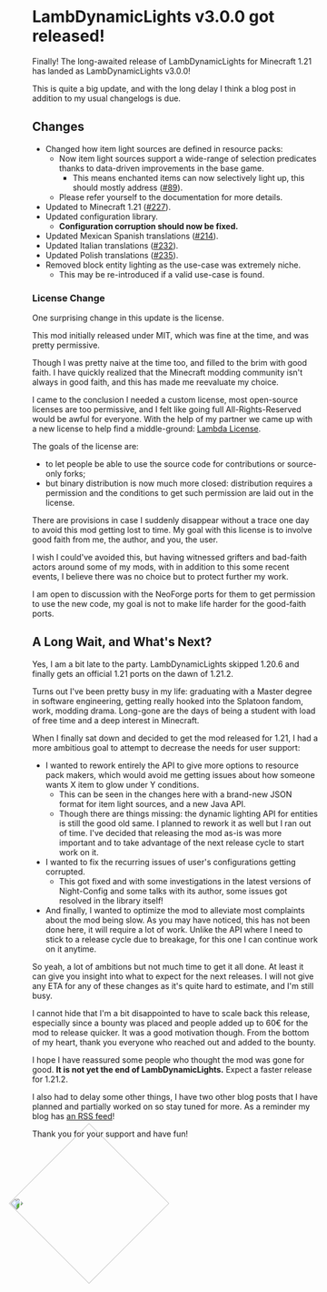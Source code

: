 # LambDynamicLights v3.0.0 got released!

<!--description: The long-awaited release of LambDynamicLights for Minecraft 1.21 has finally landed as LambDynamicLights v3.0.0! Discover its changelog, some talks about why it took so long, and the future of the mod.-->
<!--embed_image: /assets/blog/2024/10/ldl_1.21_promo.png "LambDynamicLights 3.0.0 promotional picture." -->
<!--author: lambdaurora -->
<!--tag: minecraft modding, lambdynamiclights -->
<!--date: 2024-10-09 22:45:00 GMT+0200 -->

Finally! The long-awaited release of LambDynamicLights for Minecraft 1.21 has landed as LambDynamicLights v3.0.0!

This is quite a big update, and with the long delay I think a blog post in addition to my usual changelogs is due.

## Changes

- Changed how item light sources are defined in resource packs:
  - Now item light sources support a wide-range of selection predicates thanks to data-driven improvements in the base game.
    - This means enchanted items can now selectively light up, this should mostly address ([#89](https://github.com/LambdAurora/LambDynamicLights/issues/89)).
  - Please refer yourself to the documentation for more details.
- Updated to Minecraft 1.21 ([#227](https://github.com/LambdAurora/LambDynamicLights/pull/227)).
- Updated configuration library.
  - **Configuration corruption should now be fixed.**
- Updated Mexican Spanish translations ([#214](https://github.com/LambdAurora/LambDynamicLights/pull/214)).
- Updated Italian translations ([#232](https://github.com/LambdAurora/LambDynamicLights/pull/232)).
- Updated Polish translations ([#235](https://github.com/LambdAurora/LambDynamicLights/pull/235)).
- Removed block entity lighting as the use-case was extremely niche.
  - This may be re-introduced if a valid use-case is found.

### License Change

One surprising change in this update is the license.

This mod initially released under MIT, which was fine at the time, and was pretty permissive.

Though I was pretty naive at the time too, and filled to the brim with good faith.
I have quickly realized that the Minecraft modding community isn't always in good faith, and this has made me reevaluate my choice.

I came to the conclusion I needed a custom license, most open-source licenses are too permissive, and I felt like going full All-Rights-Reserved would be awful
for everyone. With the help of my partner we came up with a new license to help find a middle-ground: [Lambda License](https://github.com/LambdAurora/LambDynamicLights/blob/bbefb8860bca2e797f8a2ba8a59d1120b6e1c7b4/LICENSE).

The goals of the license are:
- to let people be able to use the source code for contributions or source-only forks;
- but binary distribution is now much more closed: distribution requires a permission and the conditions to get such permission are laid out in the license.

There are provisions in case I suddenly disappear without a trace one day to avoid this mod getting lost to time.
My goal with this license is to involve good faith from me, the author, and you, the user.

I wish I could've avoided this, but having witnessed grifters and bad-faith actors around some of my mods, with in addition to this some recent events,
I believe there was no choice but to protect further my work.

I am open to discussion with the NeoForge ports for them to get permission to use the new code, my goal is not to make life harder for the good-faith ports.

## A Long Wait, and What's Next?

Yes, I am a bit late to the party. LambDynamicLights skipped 1.20.6 and finally gets an official 1.21 ports on the dawn of 1.21.2.

Turns out I've been pretty busy in my life: graduating with a Master degree in software engineering, getting really hooked into the Splatoon fandom, work, modding drama.
Long-gone are the days of being a student with load of free time and a deep interest in Minecraft.

When I finally sat down and decided to get the mod released for 1.21, I had a more ambitious goal to attempt to decrease the needs for user support:
- I wanted to rework entirely the API to give more options to resource pack makers, which would avoid me getting issues about how someone wants X item to glow under Y conditions.
  - This can be seen in the changes here with a brand-new JSON format for item light sources, and a new Java API.
  - Though there are things missing: the dynamic lighting API for entities is still the good old same. I planned to rework it as well but I ran out of time.
    I've decided that releasing the mod as-is was more important and to take advantage of the next release cycle to start work on it.
- I wanted to fix the recurring issues of user's configurations getting corrupted.
  - This got fixed and with some investigations in the latest versions of Night-Config and some talks with its author, some issues got resolved in the library itself!
- And finally, I wanted to optimize the mod to alleviate most complaints about the mod being slow.
  As you may have noticed, this has not been done here, it will require a lot of work. Unlike the API where I need to stick to a release cycle due to breakage, for this one I can continue work on it anytime.

So yeah, a lot of ambitions but not much time to get it all done.
At least it can give you insight into what to expect for the next releases. I will not give any ETA for any of these changes as it's quite hard to estimate, and I'm still busy.

I cannot hide that I'm a bit disappointed to have to scale back this release, especially since a bounty was placed and people added up to 60€ for the mod to release quicker.
It was a good motivation though. From the bottom of my heart, thank you everyone who reached out and added to the bounty.

I hope I have reassured some people who thought the mod was gone for good. **It is not yet the end of LambDynamicLights.**
Expect a faster release for 1.21.2.

I also had to delay some other things, I have two other blog posts that I have planned and partially worked on so stay tuned for more.
As a reminder my blog has [an RSS feed](/blog/feed.xml)!

Thank you for your support and have fun!

<img class="ls_img" src="/assets/squib/aurora_eepy.png" style="width: 200px; transform: rotate(-45deg);" />
